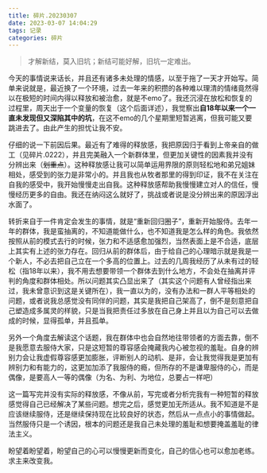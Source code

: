 ```yaml
---
title: 碎片.20230307
date: 2023-03-07 14:04:29
tags: 记录
categories: 碎片
---
```


>才解新结，莫入旧坑；新结可能好解，旧坑一定难出。

今天的事情说来话长，并且还有诸多未处理的情感，以至于拖了一天才开始写。简单来说就是，最近换了一个环境，过去一年来的积攒的各种难以理清的情绪竟然得以在极短的时间内得以释放和被治愈，就是不emo了。我还沉浸在放松和恢复的过程里，周天出于一个变量的恢复（这个后面详述），我觉察出**自18年以来一个一直未发现但又深陷其中的坑**，在这不emo的几个星期里短暂逃离，但我可能又要跳进去了。由此产生的担忧让我不安。

仔细的说一下前因后果。最近有了难得的释放感，我把原因归于看到上帝亲自的做工（见碎片.0222），并且完美融入一个新群体里，但更加关键性的因素我并没有分辨出来（<s>划重点</s>）。这种释放感让我可以简单运用界限的原则轻松地和弟兄姐妹相处，感受到的张力是非常小的。并且我也从牧者那里的得到印证，我不在关注在自我的感受中，我开始慢慢走出自我。这种释放感帮助我慢慢建立对人的信任，慢慢经历更多的自由。我还在纳闷这么就好了，挑战或者说是没分辨出来的原因浮出水面了。

转折来自于一件肯定会发生的事情，就是“重新回归圈子”，重新开始服侍。去年一年的群体，我是蛮抽离的，不知道能做什么，也不知道我是怎么样的角色。我依然按照从前的模式去行的时候，张力和不适感愈加强烈，当然表面上是不合适，底层上其实有上述的张力存在。回归从前的群体后，由于给自己的心理暗示就是我是一个新人，不必去把自己立在一个多高的位置上。过去的几周我经历了从未有过的轻松（指18年以来），我不用去想要带领一个群体去到什么地方，不会处在抽离并评判的角度和群体相处。所以问题其实凸显出来了（其实这个问题有人曾经指出来过，我未曾意识到这是关键所在），我一直以为的，没有办法和一群人平等相处的问题，或者说我总感觉没有同伴的问题，其实是我把自己架高了，倒不是刻意把自己塑造成多属灵的样貌，只是当我把责任过多放在自己身上并且以为自己可以去做成的时候，显得孤单，并且孤单。

另外一个角度去解读这个话题，我在群体中也会自然地往带领者的方面去靠，倒不是我愿意去服侍大家，只是这短暂的尊容感会掩藏我内心被忽视的羞耻。自身的辨别力会让我虚假尊容感更加膨胀，评断别人的动机、是非，会让我觉得我是更加有辨别力和有能力的，这更加加添了我服侍的瘾，但所存的不是谦卑服侍的心，而是偶像，是要高人一等的偶像（为名、为利、为地位，总要占一样吧）

这一篇写完并没有实际的释放感，不像从前，写完或者分析完我有一种短暂的释放感觉得自己已经解决了某些问题。想完之后，感觉更加无所适从。我不知道是不是应该继续服侍，还是继续保持现在比较良好的状态，然后从一点点小的事情做起。当然服侍只是一个诱因，根本的问题还是我自己未处理的羞耻和想要掩盖羞耻的律法主义。

盼望着盼望着，盼望自己的心可以慢慢更新而变化，自己的信心也可以愈加老练。求主来改变我。